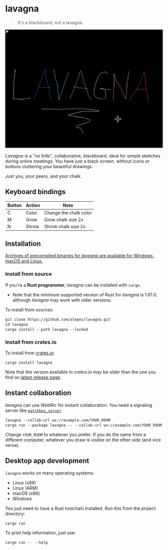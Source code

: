# lavagna

> It's a blackboard, not a lasagna.

![preview](.lavagna.gif)

*Lavagna* is a "no frills", collaborative, blackboard, ideal for simple
sketches during online meetings. You have just a black screen, without icons or
buttons cluttering your beautiful drawings.

Just you, your peers, and your chalk.

## Keyboard bindings

| Button | Action   | Note                                 |
|--------|----------|--------------------------------------|
| C      | Color    | Change the chalk color               |
| M      | Grow     | Grow chalk size 2x                   |
| N      | Shrink   | Shrink chalk size 2x                 |

## Installation

[Archives of precompiled binaries for *lavagna* are available for Windows, macOS
and Linux.](https://github.com/alepez/lavagna/releases/latest)

### Install from source

If you're a **Rust programmer**, *lavagna* can be installed with `cargo`.

- Note that the minimum supported version of Rust for *lavagna* is 1.61.0,
  although *lavagna* may work with older versions.

To install from sources:

```shell
git clone https://github.com/alepez/lavagna.git
cd lavagna
cargo install --path lavagna --locked
```

### Install from crates.io

To install from [crates.io](https://crates.io):

```shell
cargo install lavagna
```

Note that the version available in *crates.io* may be older than the one you
find on [latest release
page](https://github.com/alepez/lavagna/releases/latest).

## Instant collaboration

*lavagna* can use *WebRtc* for instant collaboration. You need a signaling server
like [`matchbox_server`](https://github.com/johanhelsing/matchbox/tree/main/matchbox_server)

```shell
lavagna --collab-url ws://example.com/YOUR_ROOM
cargo run --package lavagna -- --collab-url ws://example.com/YOUR_ROOM
```

Change `YOUR_ROOM` to whatever you prefer. If you do the same from a different
computer, whatever you draw is visible on the other side (and vice versa).

## Desktop app development

`lavagna` works on many operating systems:

- Linux (x86)
- Linux (ARM)
- macOS (x86)
- Windows

You just need to have a Rust toolchain installed. Run this from the project
directory:

```shell
cargo run
```

To print help information, just use:

```shell
cargo run -- --help
```

